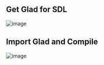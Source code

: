 ## Get Glad for SDL
![image](https://github.com/user-attachments/assets/f1104fe9-1114-4221-9ee8-9a06d20ce5f8)

## Import Glad and Compile
![image](https://github.com/user-attachments/assets/e3d3b90a-dc05-4b6d-b2af-ee2486c0ccfe)
